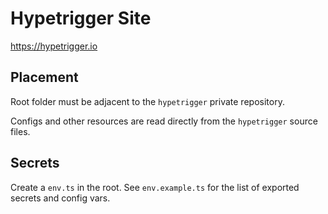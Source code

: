 # Hypetrigger Site

<https://hypetrigger.io>

## Placement

Root folder must be adjacent to the `hypetrigger` private repository.

Configs and other resources are read directly from the `hypetrigger` source files.

## Secrets

Create a `env.ts` in the root. See `env.example.ts` for the list of exported secrets and config vars.
